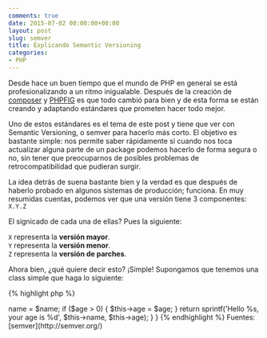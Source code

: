 ```yaml
---
comments: true
date: 2015-07-02 00:00:00+00:00
layout: post
slug: semver
title: Explicando Semantic Versioning
categories:
- PHP
---
```


Desde hace un buen tiempo que el mundo de PHP en general se está profesionalizando a un ritmo inigualable. Después de la creación de
[composer](/2015/06/entendiendo-e-implementando-composer-en-tu-codigo-php/) y [PHPFIG](http://www.php-fig.org/) es que todo cambió para
bien y de esta forma se están creando y adaptando estándares que prometen hacer todo mejor. 

Uno de estos estándares es el tema de este post y tiene que ver con Semantic Versioning, o semver para hacerlo más corto. El objetivo es
bastante simple: nos permite saber rápidamente si cuando nos toca actualizar alguna parte de un package podemos hacerlo de forma segura o no,
sin tener que preocuparnos de posibles problemas de retrocompatibilidad que pudieran surgir.

La idea detrás de suena bastante bien y la verdad es que después de haberlo probado en algunos sistemas de producción; funciona. En muy resumidas
cuentas, podemos ver que una versión tiene 3 componentes:  
<code>X.Y.Z</code>

El signicado de cada una de ellas? Pues la siguiente:

<!-- more -->

<code>X</code> representa la <strong>versión mayor</strong>.  
<code>Y</code> representa la <strong>versión menor</strong>.  
<code>Z</code> representa la <strong>versión de parches</strong>.

Ahora bien, ¿qué quiere decir esto? ¡Simple! Supongamos que tenemos una class simple que haga lo siguiente:

{% highlight php %}
<?php

class HelloWorld
{
    public $name;
    public $age = 0;
    public function returnString($name, $age = 0)
    {
        $this->name = $name;
        if ($age > 0) {
            $this->age = $age;
        }
        return sprintf('Hello %s, your age is %d', $this->name, $this->age);
    }
}
{% endhighlight %}

Fuentes:  
[semver](http://semver.org/)  

